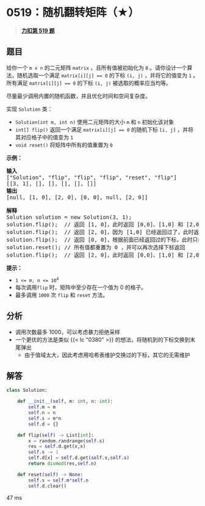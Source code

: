 # 0519：随机翻转矩阵（★）


> <u>**[力扣第 519 题](https://leetcode.cn/problems/random-flip-matrix/)**</u>

## 题目

<p>给你一个 <code>m x n</code> 的二元矩阵 <code>matrix</code> ，且所有值被初始化为 <code>0</code> 。请你设计一个算法，随机选取一个满足 <code>matrix[i][j] == 0</code> 的下标 <code>(i, j)</code> ，并将它的值变为 <code>1</code> 。所有满足 <code>matrix[i][j] == 0</code> 的下标 <code>(i, j)</code> 被选取的概率应当均等。</p>

<p>尽量最少调用内置的随机函数，并且优化时间和空间复杂度。</p>

<p>实现 <code>Solution</code> 类：</p>

<ul>
<li><code>Solution(int m, int n)</code> 使用二元矩阵的大小 <code>m</code> 和 <code>n</code> 初始化该对象</li>
<li><code>int[] flip()</code> 返回一个满足 <code>matrix[i][j] == 0</code> 的随机下标 <code>[i, j]</code> ，并将其对应格子中的值变为 <code>1</code></li>
<li><code>void reset()</code> 将矩阵中所有的值重置为 <code>0</code></li>
</ul>



<p><strong>示例：</strong></p>

<pre>
<strong>输入</strong>
["Solution", "flip", "flip", "flip", "reset", "flip"]
[[3, 1], [], [], [], [], []]
<strong>输出</strong>
[null, [1, 0], [2, 0], [0, 0], null, [2, 0]]

<strong>解释</strong>
Solution solution = new Solution(3, 1);
solution.flip();  // 返回 [1, 0]，此时返回 [0,0]、[1,0] 和 [2,0] 的概率应当相同
solution.flip();  // 返回 [2, 0]，因为 [1,0] 已经返回过了，此时返回 [2,0] 和 [0,0] 的概率应当相同
solution.flip();  // 返回 [0, 0]，根据前面已经返回过的下标，此时只能返回 [0,0]
solution.reset(); // 所有值都重置为 0 ，并可以再次选择下标返回
solution.flip();  // 返回 [2, 0]，此时返回 [0,0]、[1,0] 和 [2,0] 的概率应当相同</pre>



<p><strong>提示：</strong></p>

<ul>
<li><code>1 &lt;= m, n &lt;= 10<sup>4</sup></code></li>
<li>每次调用<code>flip</code> 时，矩阵中至少存在一个值为 0 的格子。</li>
<li>最多调用 <code>1000</code> 次 <code>flip</code> 和 <code>reset</code> 方法。</li>
</ul>




## 分析

- 调用次数最多 1000，可以考虑暴力拒绝采样
- 一个更优的方法是类似 {{< lc "0380" >}} 的想法，将随机到的下标交换到末尾弹出
	- 由于值域太大，因此考虑用哈希表维护交换过的下标，其它的无需维护


## 解答

```python
class Solution:

    def __init__(self, m: int, n: int):
        self.m = m
        self.n = n
        self.s = m*n
        self.d = {}

    def flip(self) -> List[int]:
        x = random.randrange(self.s)
        res = self.d.get(x,x)
        self.s -= 1
        self.d[x] = self.d.get(self.s,self.s)
        return divmod(res,self.n)

    def reset(self) -> None:
        self.s = self.m*self.n
        self.d.clear()
```
47 ms
